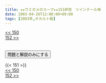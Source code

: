 ```yaml
---
title: ★★ウミガメのスープ★★151杯目　ツインテール味
date: 2003-04-26T12:00:00+09:00
tags: [2003年,オカルト板]
---
```

<div class="th_left"><a href="../150"><< 150</a></div>
<div class="th_right"><a href="../152">152 >></a></div>
<br><br>
<script src="../../js/cupsoup.js"></script>
<form>
<input type="button" value="問題と解説のみにする" onClick="toggleCupsoup()">
</form>
{{< 151 >}}
<div class="th_left"><a href="../150"><< 150</a></div>
<div class="th_right"><a href="../152">152 >></a></div>